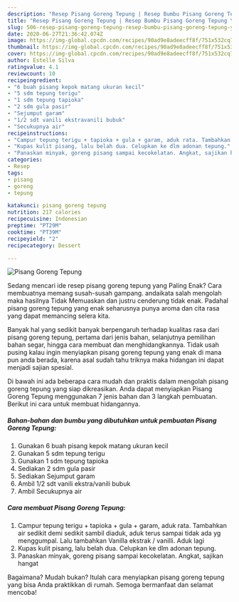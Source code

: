 ```yaml
---
description: "Resep Pisang Goreng Tepung | Resep Bumbu Pisang Goreng Tepung Yang Enak dan Simpel"
title: "Resep Pisang Goreng Tepung | Resep Bumbu Pisang Goreng Tepung Yang Enak dan Simpel"
slug: 506-resep-pisang-goreng-tepung-resep-bumbu-pisang-goreng-tepung-yang-enak-dan-simpel
date: 2020-06-27T21:36:42.074Z
image: https://img-global.cpcdn.com/recipes/90ad9e8adeecff8f/751x532cq70/pisang-goreng-tepung-foto-resep-utama.jpg
thumbnail: https://img-global.cpcdn.com/recipes/90ad9e8adeecff8f/751x532cq70/pisang-goreng-tepung-foto-resep-utama.jpg
cover: https://img-global.cpcdn.com/recipes/90ad9e8adeecff8f/751x532cq70/pisang-goreng-tepung-foto-resep-utama.jpg
author: Estelle Silva
ratingvalue: 4.1
reviewcount: 10
recipeingredient:
- "6 buah pisang kepok matang ukuran kecil"
- "5 sdm tepung terigu"
- "1 sdm tepung tapioka"
- "2 sdm gula pasir"
- "Sejumput garam"
- "1/2 sdt vanili ekstravanili bubuk"
- "Secukupnya air"
recipeinstructions:
- "Campur tepung terigu + tapioka + gula + garam, aduk rata. Tambahkan air sedikit demi sedikit sambil diaduk, aduk terus sampai tidak ada yg menggumpal. Lalu tambahkan Vanilla ekstrak / vanilli. Aduk lagi"
- "Kupas kulit pisang, lalu belah dua. Celupkan ke dlm adonan tepung."
- "Panaskan minyak, goreng pisang sampai kecokelatan. Angkat, sajikan hangat"
categories:
- Resep
tags:
- pisang
- goreng
- tepung

katakunci: pisang goreng tepung 
nutrition: 217 calories
recipecuisine: Indonesian
preptime: "PT29M"
cooktime: "PT39M"
recipeyield: "2"
recipecategory: Dessert

---
```



![Pisang Goreng Tepung](https://img-global.cpcdn.com/recipes/90ad9e8adeecff8f/751x532cq70/pisang-goreng-tepung-foto-resep-utama.jpg)

Sedang mencari ide resep pisang goreng tepung yang Paling Enak? Cara membuatnya memang susah-susah gampang. andaikata salah mengolah maka hasilnya Tidak Memuaskan dan justru cenderung tidak enak. Padahal pisang goreng tepung yang enak seharusnya punya aroma dan cita rasa yang dapat memancing selera kita.

Banyak hal yang sedikit banyak berpengaruh terhadap kualitas rasa dari pisang goreng tepung, pertama dari jenis bahan, selanjutnya pemilihan bahan segar, hingga cara membuat dan menghidangkannya. Tidak usah pusing kalau ingin menyiapkan pisang goreng tepung yang enak di mana pun anda berada, karena asal sudah tahu triknya maka hidangan ini dapat menjadi sajian spesial.




Di bawah ini ada beberapa cara mudah dan praktis dalam mengolah pisang goreng tepung yang siap dikreasikan. Anda dapat menyiapkan Pisang Goreng Tepung menggunakan 7 jenis bahan dan 3 langkah pembuatan. Berikut ini cara untuk membuat hidangannya.

<!--inarticleads1-->

##### Bahan-bahan dan bumbu yang dibutuhkan untuk pembuatan Pisang Goreng Tepung:

1. Gunakan 6 buah pisang kepok matang ukuran kecil
1. Gunakan 5 sdm tepung terigu
1. Gunakan 1 sdm tepung tapioka
1. Sediakan 2 sdm gula pasir
1. Sediakan Sejumput garam
1. Ambil 1/2 sdt vanili ekstra/vanili bubuk
1. Ambil Secukupnya air




<!--inarticleads2-->

##### Cara membuat Pisang Goreng Tepung:

1. Campur tepung terigu + tapioka + gula + garam, aduk rata. Tambahkan air sedikit demi sedikit sambil diaduk, aduk terus sampai tidak ada yg menggumpal. Lalu tambahkan Vanilla ekstrak / vanilli. Aduk lagi
1. Kupas kulit pisang, lalu belah dua. Celupkan ke dlm adonan tepung.
1. Panaskan minyak, goreng pisang sampai kecokelatan. Angkat, sajikan hangat




Bagaimana? Mudah bukan? Itulah cara menyiapkan pisang goreng tepung yang bisa Anda praktikkan di rumah. Semoga bermanfaat dan selamat mencoba!
